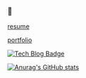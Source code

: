 ### 👋

[resume](https://catkin-basketball-7fa.notion.site/Choi-jun-ho-1bb6bf9266e680e480eddc4501f318e2?pvs=4)

[portfolio](https://catkin-basketball-7fa.notion.site/19e6bf9266e680f49418e94259438b46?pvs=4)

[![Tech Blog Badge](https://img.shields.io/badge/-blog-yellow?style=flat-square&logo=blog&link=https://ililil9482.tistory.com/)](https://velog.io/@ililil9482/posts)

[![Anurag's GitHub stats](https://github-readme-stats.vercel.app/api?username=juno-choi)](https://github.com/anuraghazra/github-readme-stats)

<!--
**juno-choi/juno-choi** is a ✨ _special_ ✨ repository because its `README.md` (this file) appears on your GitHub profile.

Here are some ideas to get you started:

- 🔭 I’m currently working on ...
- 🌱 I’m currently learning ...
- 👯 I’m looking to collaborate on ...
- 🤔 I’m looking for help with ...
- 💬 Ask me about ...
- 📫 How to reach me: ...
- 😄 Pronouns: ...
- ⚡ Fun fact: ...
-->
